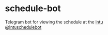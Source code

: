 
# schedule-bot

Telegram bot for viewing the schedule at the [lntu](https://lntu.edu.ua)<br>
[@lntuschedulebot](https://t.me/lntuschedulebot)
